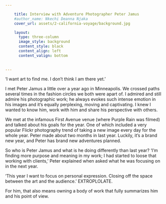 ```yaml
---

    title: Interview with Adventure Photographer Peter Jamus 
    #author_name: Nkechi Deanna Njaka
    cover_url: assets/2-california-voyage/background.jpg

    layout:
      type: three-column
      image_style: background
      content_style: black 
      content_align: left 
      content_valign: bottom
      
        
---
```

‘I want art to find me. I don’t think I am there yet.’

I met Peter Jamus a little over a year ago in Minneapolis. We crossed paths several times in the fashion circles we both were apart of. I admired and still admire his photographic work; he always evokes such intense emotion in his images and it’s equally perplexing, moving and captivating. I knew I wanted to know him, work with him and share his perspective with others.
 
We met at the infamous First Avenue venue (where Purple Rain was filmed) and talked about his goals for the year. One of which included a very popular Flickr photography trend of taking a new image every day for the whole year. Peter made about two months in last year. Luckily, it’s a brand new year, and Peter has brand new adventures planned.

So who is Peter Jamus and what is he doing differently than last year? ‘I’m finding more purpose and meaning in my work; I had started to loose that working with clients,’ Peter explained when asked what he was focusing on in the next year. 

‘This year I want to focus on personal expression. Closing off the space between the art and the audience.’ EXTROPLOLATE.

For him, that also means owning a body of work that fully summarizes him and his point of view.